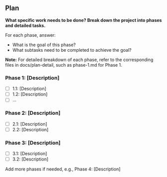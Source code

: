 ## Plan
**What specific work needs to be done? Break down the project into phases and detailed tasks.**

For each phase, answer:
- What is the goal of this phase?
- What subtasks need to be completed to achieve the goal?

**Note:** For detailed breakdown of each phase, refer to the corresponding files in docs/plan-detail, such as phase-1.md for Phase 1.

### Phase 1: [Description]
- [ ] 1.1: [Description]
- [ ] 1.2: [Description]
- [ ] ...

### Phase 2: [Description]
- [ ] 2.1: [Description]
- [ ] 2.2: [Description]

### Phase 3: [Description]
- [ ] 3.1: [Description]
- [ ] 3.2: [Description]

Add more phases if needed, e.g., Phase 4: [Description]